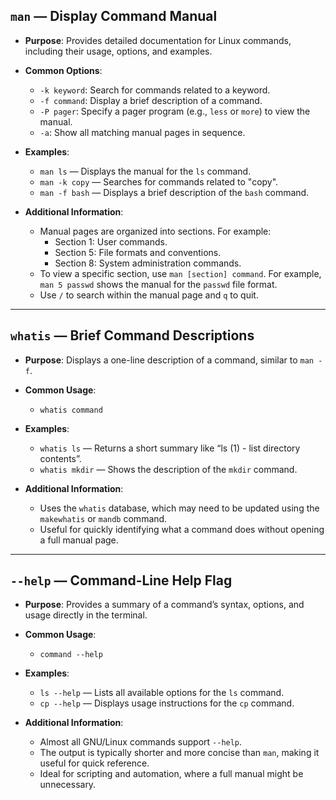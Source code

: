 ## `man` — Display Command Manual
- **Purpose**: Provides detailed documentation for Linux commands, including their usage, options, and examples.
- **Common Options**:
    - `-k keyword`: Search for commands related to a keyword.
    - `-f command`: Display a brief description of a command.
    - `-P pager`: Specify a pager program (e.g., `less` or `more`) to view the manual.
    - `-a`: Show all matching manual pages in sequence.

- **Examples**:
    - `man ls` — Displays the manual for the `ls` command.
    - `man -k copy` — Searches for commands related to "copy".
    - `man -f bash` — Displays a brief description of the `bash` command.

- **Additional Information**:
    - Manual pages are organized into sections. For example:
        - Section 1: User commands.
        - Section 5: File formats and conventions.
        - Section 8: System administration commands.
    - To view a specific section, use `man [section] command`. For example, `man 5 passwd` shows the manual for the `passwd` file format.
    - Use `/` to search within the manual page and `q` to quit.

---

## `whatis` — Brief Command Descriptions
- **Purpose**: Displays a one-line description of a command, similar to `man -f`.
- **Common Usage**:
    - `whatis command`

- **Examples**:
    - `whatis ls` — Returns a short summary like “ls (1) - list directory contents”.
    - `whatis mkdir` — Shows the description of the `mkdir` command.

- **Additional Information**:
    - Uses the `whatis` database, which may need to be updated using the `makewhatis` or `mandb` command.
    - Useful for quickly identifying what a command does without opening a full manual page.

---

## `--help` — Command-Line Help Flag
- **Purpose**: Provides a summary of a command’s syntax, options, and usage directly in the terminal.
- **Common Usage**:
    - `command --help`

- **Examples**:
    - `ls --help` — Lists all available options for the `ls` command.
    - `cp --help` — Displays usage instructions for the `cp` command.

- **Additional Information**:
    - Almost all GNU/Linux commands support `--help`.
    - The output is typically shorter and more concise than `man`, making it useful for quick reference.
    - Ideal for scripting and automation, where a full manual might be unnecessary.